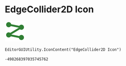 # EdgeCollider2D Icon
![](/img/EdgeCollider2D%20Icon.png)

``` CSharp
EditorGUIUtility.IconContent("EdgeCollider2D Icon")
```
```
-498268397035745762
```
